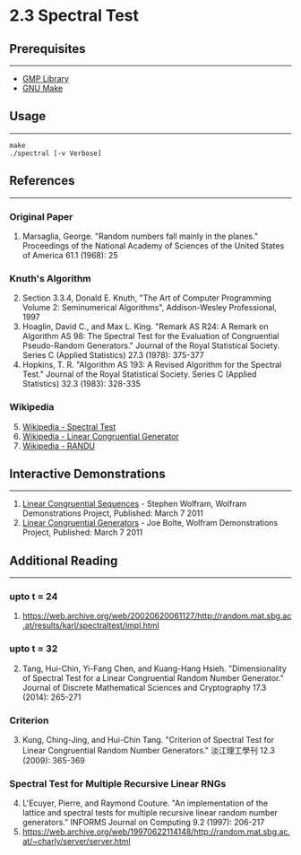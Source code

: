 # 2.3 Spectral Test

## Prerequisites
---
- [GMP Library](https://gmplib.org/)
- [GNU Make](https://www.gnu.org/software/make/)

## Usage
---
```
make
./spectral [-v Verbose]
``` 

## References
---
### Original Paper
1. Marsaglia, George. "Random numbers fall mainly in the planes." Proceedings of the National Academy of Sciences of the United States of America 61.1 (1968): 25

### Knuth's Algorithm
2. Section 3.3.4, Donald E. Knuth, "The Art of Computer Programming Volume 2: Seminumerical Algorithms", Addison-Wesley Professional, 1997
3. Hoaglin, David C., and Max L. King. "Remark AS R24: A Remark on Algorithm AS 98: The Spectral Test for the Evaluation of Congruential Pseudo-Random Generators." Journal of the Royal Statistical Society. Series C (Applied Statistics) 27.3 (1978): 375-377
4. Hopkins, T. R. "Algorithm AS 193: A Revised Algorithm for the Spectral Test." Journal of the Royal Statistical Society. Series C (Applied Statistics) 32.3 (1983): 328-335

### Wikipedia
5. [Wikipedia - Spectral Test](https://en.wikipedia.org/wiki/Spectral_test)
6. [Wikipedia - Linear Congruential Generator](https://en.wikipedia.org/wiki/Linear_congruential_generator)
7. [Wikipedia - RANDU](https://en.wikipedia.org/wiki/RANDU)

## Interactive Demonstrations
---
1. [Linear Congruential Sequences](http://demonstrations.wolfram.com/LinearCongruentialSequences/) - Stephen Wolfram, Wolfram Demonstrations Project, Published: March 7 2011
2. [Linear Congruential Generators](http://demonstrations.wolfram.com/LinearCongruentialGenerators/) - Joe Bolte, Wolfram Demonstrations Project, Published: March 7 2011

## Additional Reading
---
### upto t = 24 
1. https://web.archive.org/web/20020620061127/http://random.mat.sbg.ac.at/results/karl/spectraltest/impl.html

### upto t = 32
2. Tang, Hui-Chin, Yi-Fang Chen, and Kuang-Hang Hsieh. "Dimensionality of Spectral Test for a Linear Congruential Random Number Generator." Journal of Discrete Mathematical Sciences and Cryptography 17.3 (2014): 265-271

### Criterion
3. Kung, Ching-Jing, and Hui-Chin Tang. "Criterion of Spectral Test for Linear Congruential Random Number Generators." 淡江理工學刊 12.3 (2009): 365-369

### Spectral Test for Multiple Recursive Linear RNGs
4. L'Ecuyer, Pierre, and Raymond Couture. "An implementation of the lattice and spectral tests for multiple recursive linear random number generators." INFORMS Journal on Computing 9.2 (1997): 206-217
5. https://web.archive.org/web/19970622114148/http://random.mat.sbg.ac.at/~charly/server/server.html

